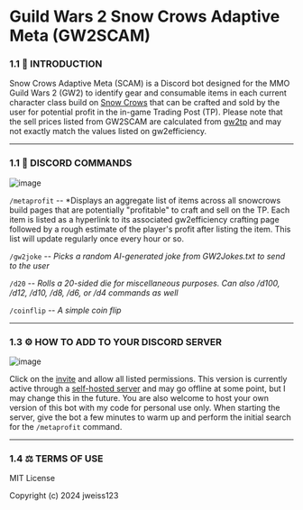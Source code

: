 # Guild Wars 2 Snow Crows Adaptive Meta (GW2SCAM)

### 1.1 📣 INTRODUCTION

Snow Crows Adaptive Meta (SCAM) is a Discord bot designed for the MMO Guild Wars 2 (GW2) to identify gear and consumable items in each current character class build on [Snow Crows](https://snowcrows.com/builds/) that can be crafted and sold by the user for potential profit in the in-game Trading Post (TP). Please note that the sell prices listed from GW2SCAM are calculated from [gw2tp](https://www.gw2tp.com/recipes) and may not exactly match the values listed on gw2efficiency. 

--------------------------------------------
### 1.1 🤖 DISCORD COMMANDS

![image](https://github.com/jweiss123/GW2SCAM/assets/142450649/d96db4b1-ec38-46da-8304-57e18e8ed008)

`/metaprofit` -- *Displays an aggregate list of items across all snowcrows build pages that are potentially "profitable" to craft and sell on the TP. Each item is listed as a hyperlink to its associated gw2efficiency crafting page followed by a rough estimate of the player's profit after listing the item. This list will update regularly once every hour or so.

`/gw2joke` -- *Picks a random AI-generated joke from GW2Jokes.txt to send to the user*

`/d20` -- *Rolls a 20-sided die for miscellaneous purposes. Can also /d100, /d12, /d10, /d8, /d6, or /d4 commands as well*

`/coinflip` -- *A simple coin flip*

--------------------------------------------

### 1.3 ⚙️ HOW TO ADD TO YOUR DISCORD SERVER

![image](https://github.com/jweiss123/GW2SCAM/assets/142450649/0bf4a009-e91b-4ee6-ba93-fdc1b655a3c4)

Click on the [invite](https://discord.com/oauth2/authorize?client_id=1197690282955784192&permissions=13189778504945&scope=bot) and allow all listed permissions. This version is currently active through a [self-hosted server](https://bot-hosting.net/) and may go offline at some point, but I may change this in the future. You are also welcome to host your own version of this bot with my code for personal use only. When starting the server, give the bot a few minutes to warm up and perform the initial search for the `/metaprofit` command.

--------------------------------------------

### 1.4 ⚖️ TERMS OF USE

MIT License

Copyright (c) 2024 jweiss123
